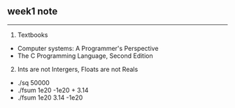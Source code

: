 ## week1 note
----
1. Textbooks
* Computer systems: A Programmer's Perspective
* The C Programming Language, Second Edition
2. Ints are not Intergers, Floats are not Reals
*  ./sq 50000
*  ./fsum 1e20 -1e20 + 3.14
*  ./fsum 1e20 3.14 -1e20
